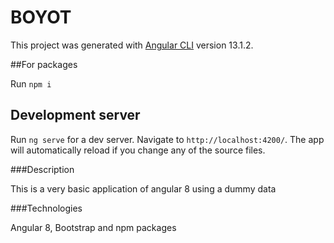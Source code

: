 # BOYOT

This project was generated with [Angular CLI](https://github.com/angular/angular-cli) version 13.1.2.

##For packages

Run `npm i`

## Development server

Run `ng serve` for a dev server. Navigate to `http://localhost:4200/`. The app will automatically reload if you change any of the source files.

###Description

This is a very basic application of angular 8 using a dummy data

###Technologies

Angular 8, Bootstrap and npm packages